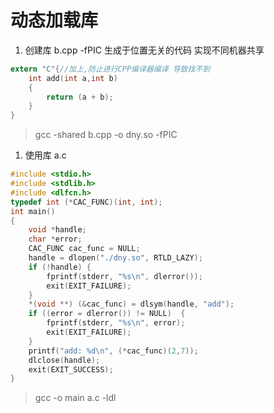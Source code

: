# 动态加载库

1. 创建库 b.cpp -fPIC 生成于位置无关的代码 实现不同机器共享

```c
extern "C"{//加上,防止进行CPP编译器编译 导致找不到
    int add(int a,int b)
    {
        return (a + b);
    }
}
```

> gcc -shared b.cpp -o dny.so -fPIC

1. 使用库 a.c

```c
#include <stdio.h>
#include <stdlib.h>
#include <dlfcn.h>
typedef int (*CAC_FUNC)(int, int);
int main()
{
    void *handle;
    char *error;
    CAC_FUNC cac_func = NULL;
    handle = dlopen("./dny.so", RTLD_LAZY);
    if (!handle) {
        fprintf(stderr, "%s\n", dlerror());
        exit(EXIT_FAILURE);
    }
    *(void **) (&cac_func) = dlsym(handle, "add");
    if ((error = dlerror()) != NULL)  {
        fprintf(stderr, "%s\n", error);
        exit(EXIT_FAILURE);
    }
    printf("add: %d\n", (*cac_func)(2,7));
    dlclose(handle);
    exit(EXIT_SUCCESS);
}
```

> gcc -o main a.c -ldl
